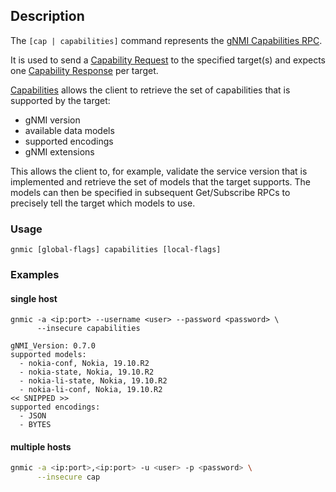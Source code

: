 ## Description
The `[cap | capabilities]` command represents the [gNMI Capabilities RPC](https://github.com/openconfig/gnmi/blob/master/proto/gnmi/gnmi.proto#L51).

It is used to send a [Capability Request](https://github.com/openconfig/gnmi/blob/master/proto/gnmi/gnmi.proto#L431) to the specified target(s) and expects one [Capability Response](https://github.com/openconfig/gnmi/blob/master/proto/gnmi/gnmi.proto#L440) per target.

[Capabilities](https://github.com/openconfig/reference/blob/master/rpc/gnmi/gnmi-specification.md#32-capability-discovery) allows the client to retrieve the set of capabilities that is supported by the target:

* gNMI version
* available data models
* supported encodings
* gNMI extensions

This allows the client to, for example, validate the service version that is implemented and retrieve the set of models that the target supports. The models can then be specified in subsequent Get/Subscribe RPCs to precisely tell the target which models to use.

### Usage

`gnmic [global-flags] capabilities [local-flags]`

### Examples

#### single host

```text
gnmic -a <ip:port> --username <user> --password <password> \
      --insecure capabilities

gNMI_Version: 0.7.0
supported models:
  - nokia-conf, Nokia, 19.10.R2
  - nokia-state, Nokia, 19.10.R2
  - nokia-li-state, Nokia, 19.10.R2
  - nokia-li-conf, Nokia, 19.10.R2
<< SNIPPED >>
supported encodings:
  - JSON
  - BYTES
```

#### multiple hosts

```bash
gnmic -a <ip:port>,<ip:port> -u <user> -p <password> \
      --insecure cap
```



<script id="asciicast-319561" src="https://asciinema.org/a/319561.js" async></script>